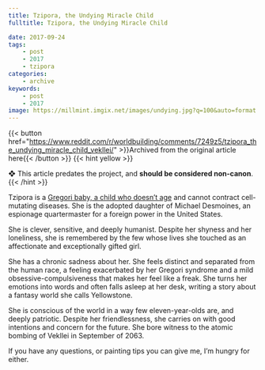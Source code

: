 ```yaml
---
title: Tzipora, the Undying Miracle Child
fulltitle: Tzipora, the Undying Miracle Child

date: 2017-09-24
tags:
    - post
    - 2017
    - tzipora
categories:
    - archive
keywords:
    - post
    - 2017
image: https://millmint.imgix.net/images/undying.jpg?q=100&auto=format
---
```

{{< button href="https://www.reddit.com/r/worldbuilding/comments/7249z5/tzipora_the_undying_miracle_child_vekllei/" >}}Archived from the original article here{{< /button >}}
{{< hint yellow >}}

❖ This article predates the project, and **should be considered non-canon**.
{{< /hint >}}

Tzipora is a [Gregori baby, a child who doesn’t age](https://www.reddit.com/r/worldbuilding/comments/6xtflc/tzipora_one_of_the_children_to_stop_ageing_vekllei/) and cannot contract cell-mutating diseases. She is the adopted daughter of Michael Desmoines, an espionage quartermaster for a foreign power in the United States.

She is clever, sensitive, and deeply humanist. Despite her shyness and her loneliness, she is remembered by the few whose lives she touched as an affectionate and exceptionally gifted girl.

She has a chronic sadness about her. She feels distinct and separated from the human race, a feeling exacerbated by her Gregori syndrome and a mild obsessive-compulsiveness that makes her feel like a freak. She turns her emotions into words and often falls asleep at her desk, writing a story about a fantasy world she calls Yellowstone.

She is conscious of the world in a way few eleven-year-olds are, and deeply patriotic. Despite her friendlessness, she carries on with good intentions and concern for the future. She bore witness to the atomic bombing of Vekllei in September of 2063.

If you have any questions, or painting tips you can give me, I’m hungry for either.
